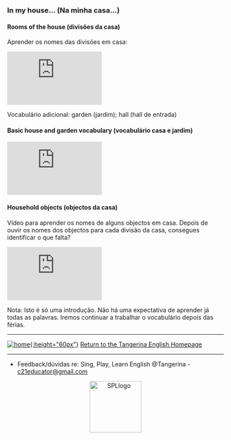 ### In my house... (Na minha casa...) 

#### Rooms of the house (divisões da casa)  

Aprender os nomes das divisões em casa:  

<iframe width="220" height="124" src="https://www.youtube.com/embed/1lqZmMu5wkk" title="YouTube video player" frameborder="0" allow="accelerometer; autoplay; clipboard-write; encrypted-media; gyroscope; picture-in-picture; web-share" allowfullscreen></iframe>  

Vocabulário adicional: garden (jardim); hall (hall de entrada)   

#### Basic house and garden vocabulary (vocabulário casa e jardim)  

<iframe width="220" height="124" src="https://www.youtube.com/embed/mTSUSkSgvE4" title="YouTube video player" frameborder="0" allow="accelerometer; autoplay; clipboard-write; encrypted-media; gyroscope; picture-in-picture; web-share" allowfullscreen></iframe>  

#### Household objects (objectos da casa)

Vídeo para aprender os nomes de alguns objectos em casa. Depois de ouvir os nomes dos objectos para cada divisão da casa, consegues identificar o que falta?   
<iframe width="220" height="124" src="https://www.youtube.com/embed/L3nigtEU7rE" title="YouTube video player" frameborder="0" allow="accelerometer; autoplay; clipboard-write; encrypted-media; gyroscope; picture-in-picture; web-share" allowfullscreen></iframe>    

Nota: Isto é só uma introdução. Não há uma expectativa de aprender já todas as palavras. Iremos continuar a trabalhar o vocabulário depois das férias.    

***  

[![home](https://1blockatatime.github.io/English/images/home.png){:height="60px"}](https://tangerina-pt.github.io/English) [Return to the Tangerina English Homepage](https://tangerina-pt.github.io/English)  

***
* Feedback/dúvidas re: Sing, Play, Learn English @Tangerina - c21educator@gmail.com  
<p align="center">
<img width="120" src="https://1blockatatime.github.io/English/images2/spl_logo.png" alt="SPLlogo">
</p>


